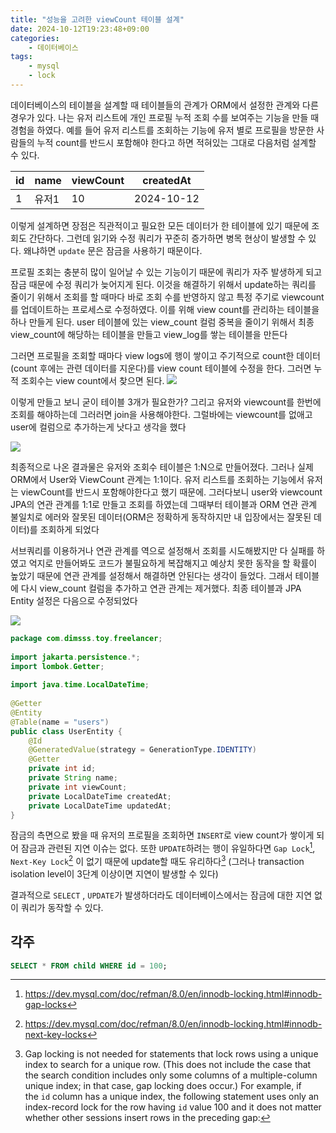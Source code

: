 ```yaml
---
title: "성능을 고려한 viewCount 테이블 설계"
date: 2024-10-12T19:23:48+09:00
categories: 
    - 데이터베이스
tags:
    - mysql
    - lock
---
```


데이터베이스의 테이블을 설계할 때 테이블들의 관계가 ORM에서 설정한 관계와 다른 경우가 있다. 나는 유저 리스트에 개인 프로필 누적 조회 수를 보여주는 기능을 만들 때 경험을 하였다. 예를 들어 유저 리스트를 조회하는 기능에 유저 별로 프로필을 방문한 사람들의 누적 count를 반드시 포함해야 한다고 하면 적혀있는 그대로 다음처럼 설계할 수 있다.

| id  | name | viewCount | createdAt  |
| --- | ---- | --------- | ---------- |
| 1   | 유저1  | 10        | 2024-10-12 |

이렇게 설계하면 장점은 직관적이고 필요한 모든 데이터가 한 테이블에 있기 때문에 조회도 간단하다. 그런데 읽기와 수정 쿼리가 꾸준히 증가하면 병목 현상이 발생할 수 있다. 왜냐하면 `update` 문은 잠금을 사용하기 때문이다.

프로필 조회는 충분히 많이 일어날 수 있는 기능이기 때문에 쿼리가 자주 발생하게 되고 잠금 때문에 수정 쿼리가 늦어지게 된다. 이것을 해결하기 위해서 update하는 쿼리를 줄이기 위해서 조회를 할 때마다 바로 조회 수를 반영하지 않고 특정 주기로 viewcount를 업데이트하는 프로세스로 수정하였다. 이를 위해 view count를 관리하는 테이블을 하나 만들게 된다. user 테이블에 있는 view_count 컬럼 중복을 줄이기 위해서 최종 view_count에 해당하는 테이블을 만들고 view_log를 쌓는 테이블을 만든다

그러면 프로필을 조회할 때마다 view logs에 행이 쌓이고 주기적으로 count한 데이터(count 후에는 관련 데이터를 지운다)를 view count 테이블에 수정을 한다. 그러면 누적 조회수는 view count에서 찾으면 된다. 
![](https://i.imgur.com/8J2ZEOV.png)

이렇게 만들고 보니 굳이 테이블 3개가 필요한가? 그리고 유저와 viewcount를 한번에 조회를 해야하는데 그러러면 join을 사용해야한다. 그럴바에는 viewcount를 없애고 user에 컬럼으로 추가하는게 낫다고 생각을 했다

![](https://i.imgur.com/feAorMt.png)

최종적으로 나온 결과물은 유저와 조회수 테이블은 1:N으로 만들어졌다. 그러나 실제 ORM에서 User와 ViewCount 관계는 1:1이다.  유저 리스트를 조회하는 기능에서 유저는 viewCount를 반드시 포함해야한다고 했기 때문에. 그러다보니 user와 viewcount JPA의 연관 관계를 1:1로 만들고 조회를 하였는데 그때부터 테이블과 ORM 연관 관계 불일치로 에러와 잘못된 데이터(ORM은 정확하게 동작하지만 내 입장에서는 잘못된 데이터)를 조회하게 되었다

서브쿼리를 이용하거나 연관 관계를 역으로 설정해서 조회를 시도해봤지만 다 실패를 하였고 억지로 만들어봐도 코드가 불필요하게 복잡해지고 예상치 못한 동작을 할 확률이 높았기 때문에 연관 관계를 설정해서 해결하면 안된다는 생각이 들었다. 그래서 테이블에 다시 view_count 컬럼을 추가하고 연관 관계는 제거했다. 최종 테이블과 JPA Entity 설정은 다음으로 수정되었다

![](https://i.imgur.com/A95LCPH.png)


```java
package com.dimsss.toy.freelancer;  
  
import jakarta.persistence.*;  
import lombok.Getter;  
  
import java.time.LocalDateTime;  
  
@Getter  
@Entity  
@Table(name = "users")  
public class UserEntity {  
    @Id  
    @GeneratedValue(strategy = GenerationType.IDENTITY)  
    @Getter  
    private int id;  
    private String name;  
    private int viewCount;  
    private LocalDateTime createdAt;  
    private LocalDateTime updatedAt;  
}
```

잠금의 측면으로 봤을 때 유저의 프로필을 조회하면 `INSERT`로 view count가 쌓이게 되어 잠금과 관련된 지연 이슈는 없다. 또한 `UPDATE`하려는 행이 유일하다면 `Gap Lock`[^1], `Next-Key Lock`[^2] 이 없기 때문에 update할 때도 유리하다[^3] (그러나 transaction isolation level이 3단계 이상이면 지연이 발생할 수 있다)

결과적으로 `SELECT` , `UPDATE`가 발생하더라도 데이터베이스에서는 잠금에 대한 지연 없이 쿼리가 동작할 수 있다.

## 각주

[^1]: https://dev.mysql.com/doc/refman/8.0/en/innodb-locking.html#innodb-gap-locks
[^2]: https://dev.mysql.com/doc/refman/8.0/en/innodb-locking.html#innodb-next-key-locks
[^3]: Gap locking is not needed for statements that lock rows using a unique index to search for a unique row. (This does not include the case that the search condition includes only some columns of a multiple-column unique index; in that case, gap locking does occur.) For example, if the `id` column has a unique index, the following statement uses only an index-record lock for the row having `id` value 100 and it does not matter whether other sessions insert rows in the preceding gap:


```sql
SELECT * FROM child WHERE id = 100;
```

